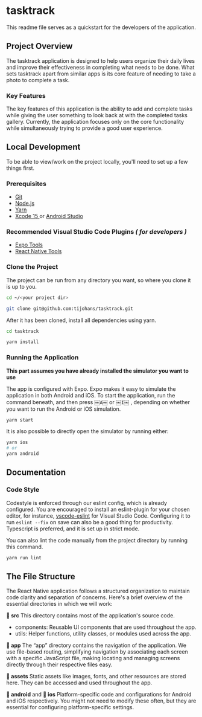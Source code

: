 # tasktrack 
This readme file serves as a quickstart for the developers of the application. 

## Project Overview

The tasktrack application is designed to help users organize their daily lives and improve their effectiveness in completing what needs to be done. What sets tasktrack apart from similar apps is its core feature of needing to take a photo to complete a task. 

### Key Features

The key features of this application is the ability to add and complete tasks while giving the user something to look back at with the completed tasks gallery. Currently, the application focuses only on the core functionality while simultaneously trying to provide a good user experience. 

## Local Development

To be able to view/work on the project locally, you'll need to set up a few things first.

### Prerequisites

* [Git](https://git-scm.com/)
* [Node.js](https://nodejs.org)
* [Yarn](https://classic.yarnpkg.com/lang/en/docs/install/#mac-stable)
* [Xcode 15 ](https://developer.apple.com/xcode/) or [Android Studio](https://developer.android.com/studio)

### Recommended Visual Studio Code Plugins *( for developers )* 
* [Expo Tools](https://marketplace.visualstudio.com/items?itemName=expo.vscode-expo-tools)
* [React Native Tools](https://marketplace.visualstudio.com/items?itemName=msjsdiag.vscode-react-native)

 ### Clone the Project

The project can be run from any directory you want, so where you clone it is up to you.

```sh
cd ~/<your project dir>

git clone git@github.com:tijohans/tasktrack.git
```

After it has been cloned, install all dependencies using yarn.

```sh
cd tasktrack

yarn install
```

### Running the Application

**This part assumes you have already installed the simulator you want to use**

The app is configured with Expo. Expo makes it easy to simulate the application in both Android and iOS. To start the application, run the command beneath, and then press  ￼`A`￼ or ￼`I`￼ , depending on whether you want to run the Android or iOS simulation.

```sh
yarn start
```

It is also possible to directly open the simulator by running either:
```sh
yarn ios
# or
yarn android
```

## Documentation

### Code Style

Codestyle is enforced through our eslint config, which is already configured. You are encouraged to install an eslint-plugin for your chosen editor, for instance, [vscode-eslint](https://github.com/Microsoft/vscode-eslint) for Visual Studio Code. Configuring it to run `eslint --fix` on save can also be a good thing for productivity. Typescript is preferred, and it is set up in strict mode.

You can also lint the code manually from the project directory by running this command.

```sh
yarn run lint
```

## The File Structure
The React Native application follows a structured organization to maintain code clarity and separation of concerns. Here's a brief overview of the essential directories in which we will work:

**📁 src**
This directory contains most of the application's source code.
* components: Reusable UI components that are used throughout the app.
* utils: Helper functions, utility classes, or modules used across the app.

**📁 app**
The “app” directory contains the navigation of the application. We use file-based routing, simplifying navigation by associating each screen with a specific JavaScript file, making locating and managing screens directly through their respective files easy.

**📁 assets**
Static assets like images, fonts, and other resources are stored here. They can be accessed and used throughout the app.

**📁 android** and **📁 ios**
Platform-specific code and configurations for Android and iOS respectively. You might not need to modify these often, but they are essential for configuring platform-specific settings.


